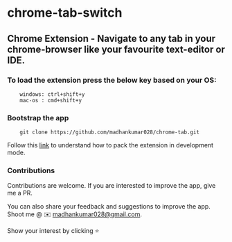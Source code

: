 # chrome-tab-switch

## Chrome Extension - Navigate to any tab in your chrome-browser like your favourite text-editor or IDE.

### To load the extension press the below key based on your OS:
```
    windows: ctrl+shift+y
    mac-os : cmd+shift+y
```
### Bootstrap the app
```
    git clone https://github.com/madhankumar028/chrome-tab.git
```

Follow this [link](https://developer.chrome.com/extensions/getstarted) to understand how to pack the extension in development mode.

### Contributions
Contributions are welcome. If you are interested to improve the app, give me a PR.

You can also share your feedback and suggestions to improve the app. Shoot me @ ✉️ madhankumar028@gmail.com.

Show your interest by clicking ⭐️
